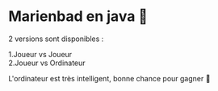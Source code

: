 # Marienbad en java 👾
2 versions sont disponibles :
<br>
<tr>1.Joueur vs Joueur
<br>
<tr>2.Joueur vs Ordinateur

L'ordinateur est très intelligent, bonne chance pour gagner 🫡​
